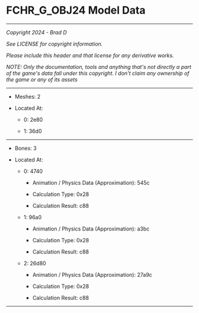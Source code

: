# FCHR_G_OBJ24 Model Data

---

*Copyright 2024 - Brad D*

*See LICENSE for copyright information.*

*Please include this header and that license for any derivative works.*

*NOTE: Only the documentation, tools and anything that's not directly a part of the game's data fall under this copyright. I don't claim any ownership of the game or any of its assets*

---

* Meshes: 2

* Located At:

  * 0: 2e80

  * 1: 36d0

---

* Bones: 3

* Located At:

  * 0: 4740

    * Animation / Physics Data (Approximation): 545c

    * Calculation Type: 0x28

    * Calculation Result: c88

  * 1: 96a0

    * Animation / Physics Data (Approximation): a3bc

    * Calculation Type: 0x28

    * Calculation Result: c88

  * 2: 26d80

    * Animation / Physics Data (Approximation): 27a9c

    * Calculation Type: 0x28

    * Calculation Result: c88

---

